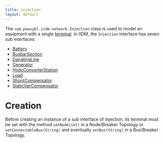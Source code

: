 ```yaml
---
title: injection
layout: default
---
```


The `com.powsybl.iidm.network.Injection` class is used to model an equipment with a single [terminal](terminal.md).
In IIDM, the `Injection` interface has seven sub interfaces:
- [Battery](battery.md)
- [BusbarSection](busbarSection.md)
- [DanglingLine](danglingLine.md)
- [Generator](generator.md)
- [HvdcConverterStation](hvdcConverterStation.md)
- [Load](load.md)
- [ShuntCompensator](shuntCompensator.md)
- [StaticVarCompensator](staticVarCompensator.md)

# Creation
Before creating an instance of a sub interface of Injection, its terminal must be set with the method `setNode(int)` in
a Node/Breaker Topology or `setConnectableBus(String)` and eventually `setBus(String)` in a Bus/Breaker Topology.
